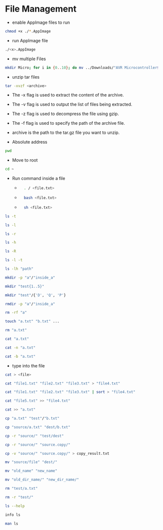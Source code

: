 # File Management
- enable AppImage files to run
```bash
chmod +x ./*.AppImage
```
- run AppImage file
```bash
./<x>.AppImage
```
- mv multiple Files
 ```bash
 mkdir Micro; for i in {0..10}; do mv ../Downloads/"AVR Microcontroller$i.pdf" ./Micro; done
```

- unzip tar files
```bash
tar -xvzf <archive>
```
  - The -x flag is used to extract the content of the archive.
  - The -v flag is used to output the list of files being extracted.
  - The -z flag is used to decompress the file using gzip.
  - The -f flag is used to specify the path of the archive file.
  - archive is the path to the tar.gz file you want to unzip.
  
- Absolute address
```bash
pwd
```

- Move to root
```bash
cd ~
```

- Run command inside a file
    - ```bash
        . / <file.txt>
      ```
    - ```bash
        bash <file.txt>
      ```
    - ```bash
        sh <file.txt>
      ```

```bash
ls -t
```

```bash
ls -l
```

```bash
ls -r
```

```bash
ls -h
```

```bash
ls -R
```

```bash
ls -l -t
```

```bash
ls -lh "path"
```

```bash
mkdir -p "a"/"inside_a"
```

```bash
mkdir "test{1..5}"
```

```bash
mkdir "test"/{'D', 'Q', 'P'}
```

```bash
rmdir -p "a"/"inside_a"
```

```bash
rm -rf "a"
```

```bash
touch "a.txt" "b.txt" ...
```

```bash
rm "a.txt"
```

```bash
cat "a.txt"
```

```bash
cat -n "a.txt"
```

```bash
cat -b "a.txt"
```

- type into the file
```bash
cat > <file>
```

```bash
cat "file1.txt" "file2.txt" "file3.txt" > "file4.txt"
```

```bash
cat "file1.txt" "file2.txt" "file3.txt" | sort > "file4.txt"
```

```bash
cat "file5.txt" >> "file4.txt"
```

```bash
cat >> "a.txt"
```

```bash
cp "a.txt" "test"/"b.txt"
```

```bash
cp "source/a.txt" "dest/b.txt"
```

```bash
cp -r "source/" "test/dest"
```

```bash
cp -r "source/" "source.copy/"
```

```bash
cp -v "source/" "source.copy/" > copy_result.txt
```

```bash
mv "source/file" "dest/"
```

```bash
mv "old_name" "new_name"
```

```bash
mv "old_dir_name/" "new_dir_name/"
```

```bash
rm "test/a.txt"
```

```bash
rm -r "test/"
```

```bash
ls --help
```

```bash
info ls
```

```bash
man ls
```
